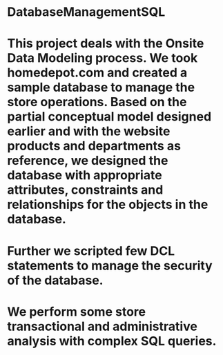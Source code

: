 # DatabaseManagementSQL

# This project deals with the Onsite Data Modeling process. We took homedepot.com and created a sample database to manage the store operations. Based on the partial conceptual model designed earlier and with the website products and departments as reference, we designed the database with appropriate attributes, constraints and relationships for the objects in the database. 
# Further we scripted few DCL statements to manage the security of the database.
# We perform some store transactional and administrative analysis with complex SQL queries.
